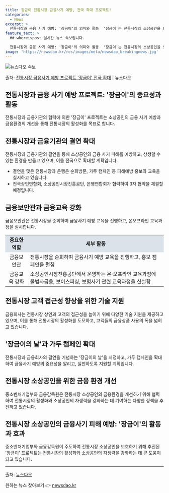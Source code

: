 ```yaml
---
title: 장금이 전통시장 금융사기 예방, 전국 확대 프로젝트!
categories:
  - News
excerpt: >
  전통시장과 금융 사기 예방: '장금이'의 의미와 활동  '장금이'는 전통시장의 소상공인을 보호하기 위해 전통…
feature_text: >
  ## whereispost 실시간 뉴스 속보입니다.

  전통시장과 금융 사기 예방: '장금이'의 의미와 활동  '장금이'는 전통시장의 소상공인을 보호하기 위해 전통…
image: 'https://newsdao.kr/res/images/meta/newsdao_breakingnews.jpg'
---
```


![뉴스다오 속보](https://newsdao.kr/res/images/meta/newsdao_breakingnews.jpg)

<p>출처: <a href="https://newsdao.kr/4171" rel="dofollow">전통시장 금융사기 예방 프로젝트 '장금이' 전국 확대</a> | 뉴스다오</p>

<h2 data-ke-size="size26">전통시장과 금융 사기 예방 프로젝트: '장금이'의 중요성과 활동</h2>
<p data-ke-size="size16">전통시장과 금융기관의 협력에 의한 '장금이' 프로젝트는 소상공인의 금융 사기 예방과 금융환경의 개선을 통해 전통시장의 활성화를 목표로 합니다.</p>

<h2 data-ke-size="size24">전통시장과 금융기관의 결연 확대</h2>
<p data-ke-size="size16">전통시장과 금융기관의 결연을 통해 소상공인의 금융 사기 피해를 예방하고, 상생할 수 있는 환경을 만들고 있으며, 이를 전국으로 확대할 계획입니다.</p>
<ul>
  <li>결연을 맺은 전통시장과 은행은 순회방문, 가두 캠페인 등 피해예방 홍보와 교육을 실시하고 있습니다.</li>
  <li>전국상인연합회, 소상공인시장진흥공단, 은행연합회가 협력하여 3자 협약을 체결할 예정입니다.</li>
</ul>

<h2 data-ke-size="size24">금융보안관과 금융교육 강화</h2>
<p data-ke-size="size16">금융보안관은 전통시장을 순회하며 금융사기 예방 교육을 진행하고, 온오프라인 교육과정을 실시합니다.</p>
<table>
  <tr>
    <td style="text-align: center; background-color: #21538527;"><b>중요한 역할</b></td>
    <td style="text-align: center; background-color: #21538527;"><b>세부 활동</b></td>
  </tr>
  <tr>
    <td style="text-align: center;">금융보안관</td>
    <td>전통시장을 순회하며 금융사기 예방 교육을 진행하고, 홍보 캠페인을 펼침</td>
  </tr>
  <tr>
    <td style="text-align: center;">금융교육 강화</td>
    <td>소상공인시장진흥공단에서 운영하는 온·오프라인 교육과정에 불법사금융, 보이스피싱, 보험사기 관련 교육과정을 신설함</td>
  </tr>
</table>

<h2 data-ke-size="size24">전통시장 고객 접근성 향상을 위한 기술 지원</h2>
<p data-ke-size="size16">금융회사는 전통시장 상인과 고객의 접근성을 높이기 위해 다양한 기술 지원을 제공하고 있으며, 이를 통해 전통시장의 활성화를 도모하고, 고객들의 금융상품 사용의 폭을 넓히고 있습니다.</p>

<h2 data-ke-size="size24">'장금이의 날'과 가두 캠페인 확대</h2>
<p data-ke-size="size16">전통시장과 금융회사의 결연을 기념하는 '장금이의 날'을 지정하고, 가두 캠페인을 확대하여 금융사기 예방의 중요성을 알리고, 실천하도록 지원할 계획입니다.</p>

<h2 data-ke-size="size24">전통시장 소상공인을 위한 금융 환경 개선</h2>
<p data-ke-size="size16">중소벤처기업부와 금융감독원은 전통시장 소상공인의 금융환경을 개선하기 위해 협력하여 전통시장의 활성화와 소상공인의 자생력을 강화하는 데 기여하는 다양한 정책을 추진하고 있습니다.</p>

<h2 data-ke-size="size24">전통시장 소상공인의 금융사기 피해 예방: '장금이'의 활동과 효과</h2>
<p data-ke-size="size16">중소벤처기업부와 금융감독원이 주도하여 전통시장 소상공인을 보호하기 위해 추진된 '장금이' 프로젝트는 전통시장의 활성화와 소상공인의 자생력을 강화하는 데 큰 도움이 되고 있습니다.</p>
<hr>
<p data-ke-size="size16">출처: <a href="https://newsdao.kr/4171">뉴스다오</a></p> 

원하는 뉴스 찾아보기 👉 <a href="https://newsdao.kr" rel="dofollow">newsdao.kr</a>


